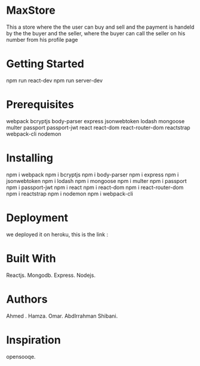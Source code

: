 # MaxStore
This a store where the the user can buy and sell and the payment is handeld by the the buyer and the seller, where the buyer can call the seller on his number from his profile page

# Getting Started
npm run react-dev
npm run server-dev

# Prerequisites
webpack
bcryptjs
body-parser
express
jsonwebtoken
lodash
mongoose
multer
passport
passport-jwt
react
react-dom
react-router-dom
reactstrap
webpack-cli
nodemon

# Installing
npm i webpack
npm i bcryptjs
npm i body-parser
npm i express
npm i jsonwebtoken
npm i lodash
npm i mongoose
npm i multer
npm i passport
npm i passport-jwt
npm i react
npm i react-dom
npm i react-router-dom
npm i reactstrap
npm i nodemon
npm i webpack-cli

# Deployment
we deployed it on heroku, this is the link :


# Built With
Reactjs.
Mongodb.
Express.
Nodejs.

# Authors
Ahmed .
Hamza.
Omar.
Abdlrrahman Shibani.

# Inspiration
opensooqe.